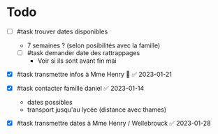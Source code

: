 
# Todo
 - [ ] #task trouver dates disponibles
    - 7 semaines ? (selon posibilités avec la famille)
     - [ ] #task demander date des rattrappages
         - Voir si ils sont avant fin mai
 - [x] #task transmettre infos à Mme Henry 🔼 ✅ 2023-01-21
 - [x] #task contacter famille daniel ✅ 2023-01-14
     - dates possibles
     - transport jusqu'au lycée (distance avec thames)
 - [x] #task transmettre dates à Mme Henry / Wellebrouck ✅ 2023-01-28



